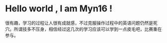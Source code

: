 # Hello world , I am Myn16 !
很有趣，学习的过程让人很有成就感，不过克服操作过程中的英语问题仍然是死穴。所谓技多不压身，相信经过这几次的学习应该可以学到一点皮毛吧，比赛重在参与。